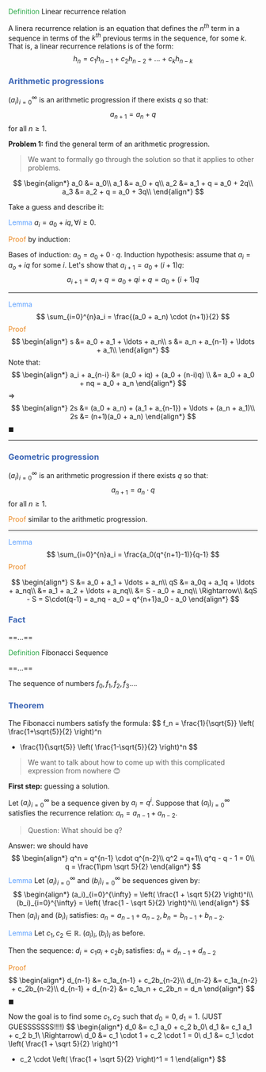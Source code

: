 <span style="color:#28a745">Definition</span> Linear recurrence relation

A linera recurrence relation is an equation that defines the $n^{th}$ term in a sequence in terms of the $k^{th}$ previous terms in the sequence, for some $k$. That is, a linear recurrence relations is of the form:
$$
h_n = c_1h_{n-1} + c_2h_{n-2} + \ldots + c_kh_{n-k}
$$


### <span style="color:#3c66b5">Arithmetic progressions</span>

$(a_i)_{i=0}^{\infty}$ is an arithmetic progression if there exists $q$ so that: 
$$
a_{n+1} = a_n + q
$$
for all $n \geq 1$.

**Problem 1:** find the general term of an arithmetic progression. 

> We want to formally go through the solution so that it applies to other problems. 

$$
\begin{align*}
a_0 &= a_0\\
a_1 &= a_0 + q\\
a_2 &= a_1 + q = a_0 + 2q\\
a_3 &= a_2 + q = a_0 + 3q\\
\end{align*}
$$

Take a guess and describe it: 

<span style="color:#599eff">Lemma</span> $a_i = a_0 + iq, \forall i \geq 0$.

<span style="color:#eb861c">Proof</span> by induction: 

Bases of induction: $a_0 = a_0 + 0 \cdot q$. Induction hypothesis: assume that $a_i = a_o + iq$ for some $i$. Let's show that $a_{i+1} = a_0 + (i+1)q$: 
$$
a_{i+1} = a_i + q = a_0 + qi + q = a_0 + (i+1)q
$$


---

<span style="color:#599eff">Lemma</span>
$$
\sum_{i=0}^{n}a_i = \frac{(a_0 + a_n) \cdot (n+1)}{2}
$$
<span style="color:#eb861c">Proof</span>
$$
\begin{align*}
s &= a_0 + a_1 + \ldots + a_n\\
s &= a_n + a_{n-1} + \ldots + a_1\\
\end{align*}
$$
Note that:
$$
\begin{align*}
a_i + a_{n-i} &= (a_0 + iq) + (a_0 + (n-i)q) \\
&= a_0 + a_0 + nq = a_0 + a_n
\end{align*}
$$
$\Rightarrow$
$$
\begin{align*}
2s &= (a_0 + a_n) + (a_1 + a_{n-1}) + \ldots + (a_n + a_1)\\
2s &= (n+1)(a_0 + a_n)
\end{align*}
$$
$\blacksquare$

---

### <span style="color:#3c66b5">Geometric progression</span>

$(a_i)_{i=0}^{\infty}$ is an arithmetic progression if there exists $q$ so that: 
$$
a_{n+1} = a_n \cdot q
$$
for all $n \geq 1$.

<span style="color:#eb861c">Proof</span> similar to the arithmetic progression.

---

<span style="color:#599eff">Lemma</span>
$$
\sum_{i=0}^{n}a_i = \frac{a_0(q^{n+1}-1)}{q-1}
$$
<span style="color:#eb861c">Proof</span>


$$
\begin{align*}
S &= a_0 + a_1 + \ldots + a_n\\
qS &= a_0q + a_1q + \ldots + a_nq\\
&= a_1 + a_2 + \ldots + a_nq\\
&= S - a_0 + a_nq\\
\Rightarrow\\
&qS - S = S\cdot(q-1) = a_nq - a_0 = q^{n+1}a_0 - a_0
\end{align*}
$$



### <span style="color:#3c66b5">Fact</span>

==...==





<span style="color:#28a745">Definition</span> Fibonacci Sequence

==...==

The sequence of numbers $f_0, f_1, f_2, f_3\ldots$.

### <span style="color:#3c66b5">Theorem</span>

The Fibonacci numbers satisfy the formula: 
$$
f_n = \frac{1}{\sqrt{5}} \left( \frac{1+\sqrt{5}}{2} \right)^n
- \frac{1}{\sqrt{5}} \left( \frac{1-\sqrt{5}}{2} \right)^n
$$

> We want to talk about how to come up with this complicated expression from nowhere 😊

**First step:** guessing a solution. 

Let $(a_i)_{i=0}^{\infty}$ be a sequence given by $a_i = q^i$. Suppose that $(a_i)_{i=0}^{\infty}$ satisfies the recurrence relation: $a_n = a_{n-1} + a_{n-2}$.

> Question: What should be $q$?

Answer: we should have 
$$
\begin{align*}
q^n = q^{n-1} \cdot q^{n-2}\\
q^2 = q+1\\
q^q - q - 1 = 0\\
q = \frac{1\pm \sqrt 5}{2}
\end{align*}
$$
<span style="color:#599eff">Lemma</span> Let $(a_i)_{i=0}^{\infty}$ and $(b_i)_{i=0}^{\infty}$ be sequences given by: 
$$
\begin{align*}
(a_i)_{i=0}^{\infty} = \left( \frac{1 + \sqrt 5}{2} \right)^i\\
(b_i)_{i=0}^{\infty} = \left( \frac{1 - \sqrt 5}{2} \right)^i\\
\end{align*}
$$
Then $(a_i)_i$ and $(b_i)_i$ satisfies: $a_n = a_{n-1} + a_{n-2}, b_n = b_{n-1} + b_{n-2}$.

<span style="color:#599eff">Lemma</span> Let $c_1, c_2 \in \mathbb{R}$. $(a_i)_i, (b_i)_i$ as before. 

Then the sequence: $d_i = c_1a_i + c_2b_i$ satisfies: $d_n = d_{n-1} + d_{n-2}$

<span style="color:#eb861c">Proof</span>
$$
\begin{align*}
d_{n-1} &= c_1a_{n-1} + c_2b_{n-2}\\
d_{n-2} &= c_1a_{n-2} + c_2b_{n-2}\\
d_{n-1} + d_{n-2} &= c_1a_n + c_2b_n = d_n
\end{align*}
$$
$\blacksquare$

Now the goal is to find some $c_1, c_2$ such that $d_0 = 0, d_1 = 1$. (JUST GUESSSSSSS!!!!)
$$
\begin{align*}
d_0 &= c_1 a_0 + c_2 b_0\\
d_1 &= c_1 a_1 + c_2 b_1\\
\Rightarrow\\
d_0 &= c_1 \cdot 1 + c_2 \cdot 1 = 0\\
d_1 &= c_1 \cdot \left( \frac{1 + \sqrt 5}{2} \right)^1 
+ c_2 \cdot \left( \frac{1 + \sqrt 5}{2} \right)^1 = 1
\end{align*}
$$










